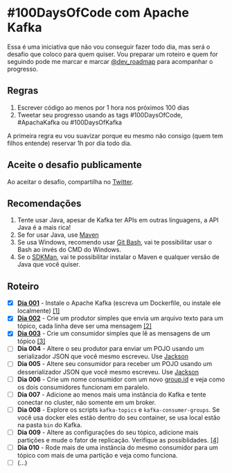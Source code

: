 # #100DaysOfCode com Apache Kafka

Essa é uma iniciativa que não vou conseguir fazer todo dia, mas será o desafio que coloco para quem quiser. Vou preparar um roteiro e quem for seguindo pode me marcar e marcar [@dev_roadmap](https://twitter.com/dev_roadmap/) para acompanhar o progresso. 

## Regras

1. Escrever código ao menos por 1 hora nos próximos 100 dias
2. Tweetar seu progresso usando as tags #100DaysOfCode, #ApachaKafka ou #100DaysOfKafka

A primeira regra eu vou suavizar porque eu mesmo não consigo (quem tem filhos entende) reservar 1h por dia todo dia.

## Aceite o desafio publicamente

Ao aceitar o desafio, compartilha no [Twitter](https://twitter.com/intent/tweet?text=Aceitei%20o%20desafio%20de%20participar%20do%20%23100DaysOfCode%20com%20%23ApacheKafka%20iniciando%20hoje%21%20Me%20segue%20a%C3%AD%20pra%20aprender...%20%20Oi%20%40vepo%20e%20%40dev_roadmap&url=https://github.com/vepo/kafka-100-days&hashtags=100DaysOfCode,ApacheKafka,100DaysOfKafka).

## Recomendações

1. Tente usar Java, apesar de Kafka ter APIs em outras linguagens, a API Java é a mais rica! 
2. Se for usar Java, use [Maven](https://maven.apache.org/guides/getting-started/maven-in-five-minutes.html)
3. Se usa Windows, recomendo usar [Git Bash](https://git-scm.com/downloads), vai te possibilitar usar o Bash ao invés do CMD do Windows.
4. Se o [SDKMan](https://sdkman.io/), vai te possibilitar instalar o Maven e qualquer versão de Java que você quiser. 

## Roteiro

- [X] [**Dia 001**](./dia-001/README.md) - Instale o Apache Kafka (escreva um Dockerfile, ou instale ele localmente) [[1]](https://vepo.github.io/posts/rodando-o-apache-kafka-localmente)
- [x] [**Dia 002**](./dia-002/README.md) - Crie um produtor simples que envia um arquivo texto para um tópico, cada linha deve ser uma mensagem [[2]](https://vepo.github.io/posts/enviando-mensagens)
- [X] [**Dia 003**](./dia-003/README.md) - Crie um consumidor simples que lê as mensagens de um tópico [[3]](https://vepo.github.io/posts/recebendo-mensagens)
- [ ] **Dia 004** - Altere o seu produtor para enviar um POJO usando um serializador JSON que você mesmo escreveu. Use [Jackson](https://www.devmedia.com.br/introducao-ao-jackson-objectmapper/43174)
- [ ] **Dia 005** - Altere seu consumidor para receber um POJO usando um desserializador JSON que você mesmo escreveu. Use [Jackson](https://www.devmedia.com.br/introducao-ao-jackson-objectmapper/43174)
- [ ] **Dia 006** - Crie um nome consumidor com um novo [group.id](https://kafka.apache.org/documentation/#consumerconfigs_group.id) e veja como os dois consumidores funcionam em paralelo.
- [ ] **Dia 007** - Adicione ao menos mais uma instância do Kafka e tente conectar no cluster, não somente em um broker. 
- [ ] **Dia 008** - Explore os scripts `kafka-topics` e `kafka-consumer-groups`. Se você usa docker eles estão dentro do seu container, se usa local estão na pasta `bin` do Kafka.
- [ ] **Dia 009** - Altere as configurações do seu tópico, adicione mais partições e mude o fator de replicação. Verifique as possiblidades. [[4]](https://vepo.github.io/posts/anatomia-de-um-topico)
- [ ] **Dia 010** - Rode mais de uma instância do mesmo consumidor para um tópico com mais de uma partição e veja como funciona.
- [ ] (...)
